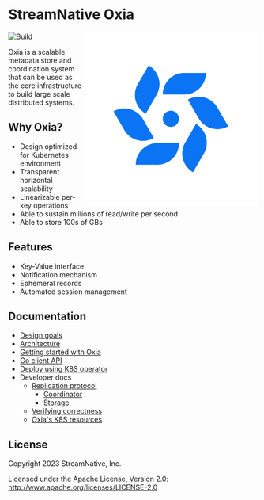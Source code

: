 # StreamNative Oxia

<img align="right" width="350" height="350" src="docs/oxia-logo.png">

[![Build](https://github.com/streamnative/oxia/actions/workflows/pr_build_and_test.yaml/badge.svg)](https://github.com/streamnative/oxia/actions/workflows/pr_build_and_test.yaml)

Oxia is a scalable metadata store and coordination system that can be used as the core infrastructure to build
large scale distributed systems.

## Why Oxia?

* Design optimized for Kubernetes environment
* Transparent horizontal scalability
* Linearizable per-key operations
* Able to sustain millions of read/write per second
* Able to store 100s of GBs

## Features

* Key-Value interface
* Notification mechanism
* Ephemeral records
* Automated session management

## Documentation

* [Design goals](docs/design-goals.md)
* [Architecture](docs/architecture.md)
* [Getting started with Oxia](docs/getting-started.md)
* [Go client API](docs/go-api.md)
* [Deploy using K8S operator](docs/ks8-operator.md)
* Developer docs 
  * [Replication protocol](docs/replication-protocol.md)
    * [Coordinator](docs/replication-coordinator.md)
    * [Storage](docs/replication-storage.md)
  * [Verifying correctness](docs/correctness.md) 
  * [Oxia's K8S resources](docs/kubernetes-oxia-cluster.md)

## License

Copyright 2023 StreamNative, Inc.

Licensed under the Apache License, Version 2.0: http://www.apache.org/licenses/LICENSE-2.0
